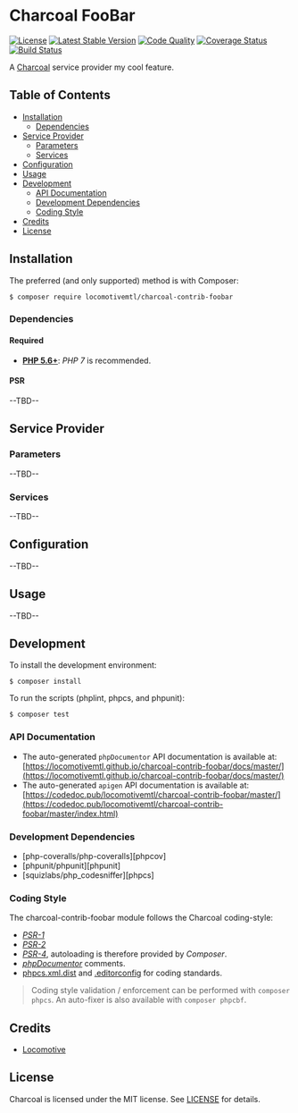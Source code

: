 Charcoal FooBar
===============

[![License][badge-license]][charcoal-contrib-foobar]
[![Latest Stable Version][badge-version]][charcoal-contrib-foobar]
[![Code Quality][badge-scrutinizer]][dev-scrutinizer]
[![Coverage Status][badge-coveralls]][dev-coveralls]
[![Build Status][badge-travis]][dev-travis]

A [Charcoal][charcoal-app] service provider my cool feature.



## Table of Contents

-   [Installation](#installation)
    -   [Dependencies](#dependencies)
-   [Service Provider](#service-provider)
    -   [Parameters](#parameters)
    -   [Services](#services)
-   [Configuration](#configuration)
-   [Usage](#usage)
-   [Development](#development)
    -  [API Documentation](#api-documentation)
    -  [Development Dependencies](#development-dependencies)
    -  [Coding Style](#coding-style)
-   [Credits](#credits)
-   [License](#license)



## Installation

The preferred (and only supported) method is with Composer:

```shell
$ composer require locomotivemtl/charcoal-contrib-foobar
```



### Dependencies

#### Required

-   [**PHP 5.6+**](https://php.net): _PHP 7_ is recommended.



#### PSR

--TBD--



## Service Provider

### Parameters

--TBD--



### Services

--TBD--



## Configuration

--TBD--



## Usage

--TBD--



## Development

To install the development environment:

```shell
$ composer install
```

To run the scripts (phplint, phpcs, and phpunit):

```shell
$ composer test
```



### API Documentation

-   The auto-generated `phpDocumentor` API documentation is available at:  
    [https://locomotivemtl.github.io/charcoal-contrib-foobar/docs/master/](https://locomotivemtl.github.io/charcoal-contrib-foobar/docs/master/)
-   The auto-generated `apigen` API documentation is available at:  
    [https://codedoc.pub/locomotivemtl/charcoal-contrib-foobar/master/](https://codedoc.pub/locomotivemtl/charcoal-contrib-foobar/master/index.html)



### Development Dependencies

-   [php-coveralls/php-coveralls][phpcov]
-   [phpunit/phpunit][phpunit]
-   [squizlabs/php_codesniffer][phpcs]



### Coding Style

The charcoal-contrib-foobar module follows the Charcoal coding-style:

-   [_PSR-1_][psr-1]
-   [_PSR-2_][psr-2]
-   [_PSR-4_][psr-4], autoloading is therefore provided by _Composer_.
-   [_phpDocumentor_](http://phpdoc.org/) comments.
-   [phpcs.xml.dist](phpcs.xml.dist) and [.editorconfig](.editorconfig) for coding standards.

> Coding style validation / enforcement can be performed with `composer phpcs`. An auto-fixer is also available with `composer phpcbf`.



## Credits

-   [Locomotive](https://locomotive.ca/)



## License

Charcoal is licensed under the MIT license. See [LICENSE](LICENSE) for details.



[charcoal-contrib-foobar]:  https://packagist.org/packages/locomotivemtl/charcoal-contrib-foobar
[charcoal-app]:             https://packagist.org/packages/locomotivemtl/charcoal-app

[dev-scrutinizer]:    https://scrutinizer-ci.com/g/locomotivemtl/charcoal-contrib-foobar/
[dev-coveralls]:      https://coveralls.io/r/locomotivemtl/charcoal-contrib-foobar
[dev-travis]:         https://travis-ci.org/locomotivemtl/charcoal-contrib-foobar

[badge-license]:      https://img.shields.io/packagist/l/locomotivemtl/charcoal-contrib-foobar.svg?style=flat-square
[badge-version]:      https://img.shields.io/packagist/v/locomotivemtl/charcoal-contrib-foobar.svg?style=flat-square
[badge-scrutinizer]:  https://img.shields.io/scrutinizer/g/locomotivemtl/charcoal-contrib-foobar.svg?style=flat-square
[badge-coveralls]:    https://img.shields.io/coveralls/locomotivemtl/charcoal-contrib-foobar.svg?style=flat-square
[badge-travis]:       https://img.shields.io/travis/locomotivemtl/charcoal-contrib-foobar.svg?style=flat-square

[psr-1]:  https://www.php-fig.org/psr/psr-1/
[psr-2]:  https://www.php-fig.org/psr/psr-2/
[psr-3]:  https://www.php-fig.org/psr/psr-3/
[psr-4]:  https://www.php-fig.org/psr/psr-4/
[psr-6]:  https://www.php-fig.org/psr/psr-6/
[psr-7]:  https://www.php-fig.org/psr/psr-7/
[psr-11]: https://www.php-fig.org/psr/psr-11/
